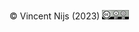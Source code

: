 
&copy; Vincent Nijs (2023) <a rel="license" href="https://creativecommons.org/licenses/by-nc-sa/4.0/" target="_blank"><img alt="Creative Commons License" style="border-width: 0" src="./images/by-sa.png"/></a>
